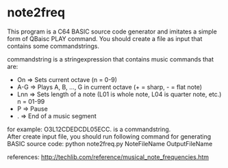 # note2freq

This program is a C64 BASIC source code generator and imitates a simple form of QBaisc PLAY command. You should create a file as input that contains some commandstrings.  <br>

commandstring is a stringexpression that contains music commands that are:<br>

- On => Sets current octave (n = 0-9)
- A-G => Plays A, B, ..., G in current octave (+ = sharp, - = flat note)
- Lnn => Sets length of a note (L01 is whole note, L04 is quarter note, etc.) n = 01-99
- P => Pause  
- . => End of a music segment

for example: O3L12CDEDCDL05ECC. is a commandstring. <br>
After create input file, you should run following command for generating BASIC source code: 
python note2freq.py NoteFileName OutputFileName

references:
http://techlib.com/reference/musical_note_frequencies.htm
